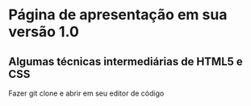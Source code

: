 <h1>Página de apresentação em sua versão 1.0</h1>
<h2>Algumas técnicas intermediárias de HTML5 e CSS</h2>
<p>Fazer git clone e abrir em seu editor de código</p>